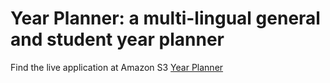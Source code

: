 # Year Planner: a multi-lingual general and student year planner

Find the live application at Amazon S3 [Year Planner](http://http://year-planner.s3-website-ap-southeast-2.amazonaws.com/ "Year Planner")

